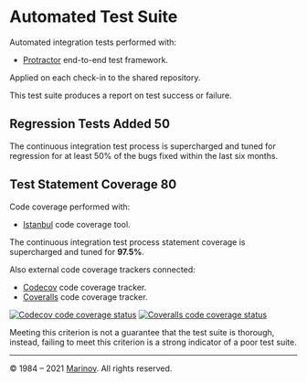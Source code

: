 # Automated Test Suite

Automated integration tests performed with:

* [Protractor](https://www.protractortest.org/ "Protractor") end-to-end test framework.

Applied on each check-in to the shared repository.

This test suite produces a report on test success or failure.

## Regression Tests Added 50

The continuous integration test process is supercharged and tuned for regression for at least 50% of the bugs fixed within the last six months.

## Test Statement Coverage 80

Code coverage performed with:

* [Istanbul](https://istanbul.js.org/ "Istanbul") code coverage tool.

The continuous integration test process statement coverage is supercharged and tuned for **97.5%**.

Also external code coverage trackers connected:

* [Codecov](https://codecov.io/ "Codecov") code coverage tracker.
* [Coveralls](https://coveralls.io "Coveralls") code coverage tracker.

[![Codecov code coverage status](https://codecov.io/gh/Yrkki/cv-generator-fe/branch/master/graph/badge.svg)](https://codecov.io/gh/Yrkki/cv-generator-fe "Codecov code coverage status")
[![Coveralls code coverage status](https://coveralls.io/repos/github/Yrkki/cv-generator-fe/badge.svg?branch=master)](https://coveralls.io/github/Yrkki/cv-generator-fe?branch=master "Coveralls code coverage status")

Meeting this criterion is not a guarantee that the test suite is thorough, instead, failing to meet this criterion is a strong indicator of a poor test suite.

---

© 1984 – 2021 [Marinov](http://marinov.ml "Marinov"). All rights reserved.
